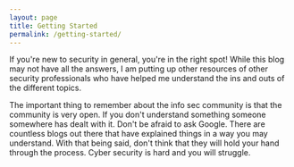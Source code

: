 ```yaml
---
layout: page
title: Getting Started
permalink: /getting-started/
---
```



If you're new to security in general, you're in the right spot! While this blog may not have all the answers, I am putting up other resources of other security professionals who have helped me understand the 
ins and outs of the different topics.

The important thing to remember about the info sec community is that the community is very open. If you don't understand something someone somewhere has dealt with it. Don't be afraid to ask Google. There are countless blogs out there that have explained things in a way you may understand. With that being said, don't think that they will hold your hand through the process. Cyber security is hard and you will struggle. 
 

